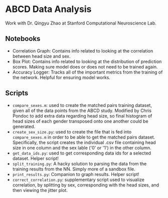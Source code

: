 # ABCD Data Analysis
Work with Dr. Qingyu Zhao at Stanford Computational Neuroscience Lab.

## Notebooks
- Correlation Graph: Contains info related to looking at the correlation between head size and sex.
- Box Plot: Contains info related to looking at the distribution of prediction scores. Making sure model does or does not need to be trained again.
- Accuracy Logger: Tracks all of the important metrics from the training of the network. Helpful for ensuring model works.

## Scripts
- `compare_sexes.m`: used to create the matched pairs training dataset, given all of the data points from the ABCD study. Modified by Chris Pondoc to add extra data regarding head size, so final histogram of head sizes of each gender transposed onto one another could be generated.
- `create_sex_size.py`: used to create the file that is fed into `compare_sexes.m` in order to be able to get the matched pairs dataset. Specifically, the script creates the individual .csv file containing head size in one column and the sex lable ('0' or '1') in the other column.
- `get_data_ids.py`: used to get corresponding data ids for a selected dataset. Helper script!
- `split_training.py`: A hacky solution to parsing the data from the training results from the NN. Simply more of a sandbox file.
- `print_results.py`: Companion to graph results. Helper script!
- `correct_correlation.py`: supplementary script used to visualize correlation, by splitting by sex, corresponding with the head sizes, and then viewing the jitter plot.
